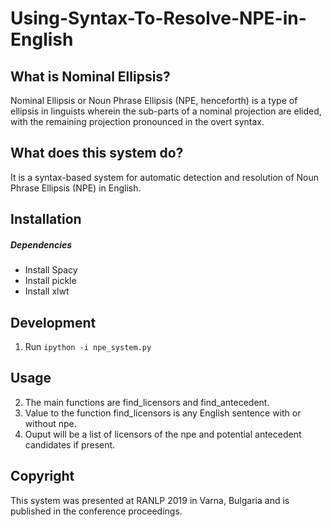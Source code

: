 # Using-Syntax-To-Resolve-NPE-in-English
## What is Nominal Ellipsis?

Nominal Ellipsis or Noun Phrase Ellipsis (NPE, henceforth) is a type of ellipsis in linguists wherein the sub-parts of a nominal projection are elided, with the remaining projection pronounced in the overt syntax.

## What does this system do?
It is a syntax-based system for automatic detection and resolution of Noun Phrase Ellipsis (NPE) in English.

## Installation

##### Dependencies
- Install Spacy
- Install pickle
- Install xlwt

## Development
1. Run `ipython -i npe_system.py`

## Usage
2. The main functions are find_licensors and find_antecedent. 
3. Value to the function find_licensors is any English sentence with or without npe.
3. Ouput will be a list of licensors of the npe and potential antecedent candidates if present.

## Copyright
This system was presented at RANLP 2019 in Varna, Bulgaria and is published in the conference proceedings.
